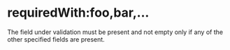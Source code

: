 # requiredWith:foo,bar,...

The field under validation must be present and not empty only if any of the other specified fields are present.
